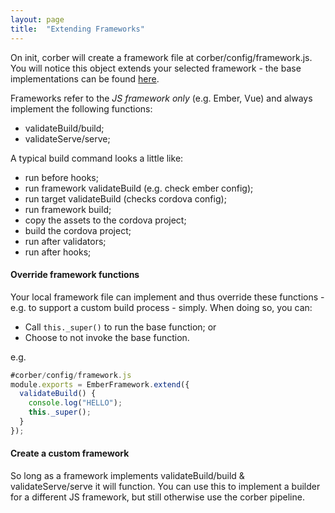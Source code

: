 ```yaml
---
layout: page
title:  "Extending Frameworks"
---
```


On init, corber will create a framework file at corber/config/framework.js.
You will notice this object extends your selected framework - the base implementations can be found [here](https://github.com/isleofcode/corber/tree/master/lib/frameworks).

Frameworks refer to the *JS framework only* (e.g. Ember, Vue) and always implement the following functions:

- validateBuild/build;
- validateServe/serve;

A typical build command looks a little like:

- run before hooks;
- run framework validateBuild (e.g. check ember config);
- run target validateBuild (checks cordova config);
- run framework build;
- copy the assets to the cordova project;
- build the cordova project;
- run after validators;
- run after hooks;

#### Override framework functions
Your local framework file can implement and thus override these functions - e.g. to support a custom build process - simply. When doing so, you can:

- Call `this._super()` to run the base function; or
- Choose to not invoke the base function.

e.g.

```javascript
#corber/config/framework.js
module.exports = EmberFramework.extend({
  validateBuild() {
    console.log("HELLO");
    this._super();
  }
});
```

#### Create a custom framework

So long as a framework implements validateBuild/build & validateServe/serve it will function. You can use this to implement a builder for a different JS framework, but still otherwise use the corber pipeline.
